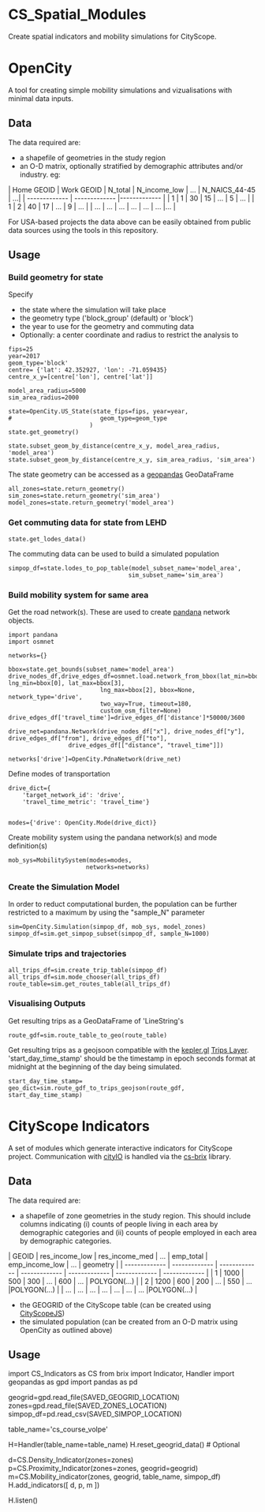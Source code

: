 # CS_Spatial_Modules
Create spatial indicators and mobility simulations for CityScope.

# OpenCity
A tool for creating simple mobility simulations and vizualisations with minimal data inputs.

## Data
The data required are:
- a shapefile of geometries in the study region
- an O-D matrix, optionally stratified by demographic attributes and/or industry. eg:

| Home GEOID | Work GEOID | N_total | N_income_low | ... | N_NAICS_44-45 | ...|
| ------------- | ------------- |------------- |
| 1  | 1 | 30  | 15  | ...  | 5  | ...  |
| 1  | 2 | 40  | 17  | ...  | 9  | ...  |
| ... | ... | ... | ... | ... | ... |...  |

For USA-based projects the data above can be easily obtained from public data sources using the tools in this repository.

## Usage
### Build geometry for state
Specify
- the state where the simulation will take place 
- the geometry type ('block_group' (default) or 'block')
- the year to use for the geometry and commuting data
- Optionally: a center coordinate and radius  to restrict the analysis to

```
fips=25
year=2017
geom_type='block'
centre= {'lat': 42.352927, 'lon': -71.059435}
centre_x_y=[centre['lon'], centre['lat']]

model_area_radius=5000
sim_area_radius=2000

state=OpenCity.US_State(state_fips=fips, year=year, 
#                         geom_type=geom_type
                       )
state.get_geometry()

state.subset_geom_by_distance(centre_x_y, model_area_radius, 'model_area')
state.subset_geom_by_distance(centre_x_y, sim_area_radius, 'sim_area')
```
The state geometry can be accessed as a [geopandas](https://geopandas.org/) GeoDataFrame
```
all_zones=state.return_geometry()
sim_zones=state.return_geometry('sim_area')
model_zones=state.return_geometry('model_area')
```

### Get commuting data for state from LEHD
```
state.get_lodes_data()
```
The commuting data can be used to build a simulated population
```
simpop_df=state.lodes_to_pop_table(model_subset_name='model_area',
                                  sim_subset_name='sim_area')
```

### Build mobility system for same area
Get the road network(s). These are used to create [pandana](https://github.com/UDST/pandana) network objects.
```
import pandana
import osmnet

networks={}

bbox=state.get_bounds(subset_name='model_area')
drive_nodes_df,drive_edges_df=osmnet.load.network_from_bbox(lat_min=bbox[1], lng_min=bbox[0], lat_max=bbox[3], 
                          lng_max=bbox[2], bbox=None, network_type='drive', 
                          two_way=True, timeout=180, 
                          custom_osm_filter=None)
drive_edges_df['travel_time']=drive_edges_df['distance']*50000/3600

drive_net=pandana.Network(drive_nodes_df["x"], drive_nodes_df["y"], drive_edges_df["from"], drive_edges_df["to"],
                 drive_edges_df[["distance", "travel_time"]])

networks['drive']=OpenCity.PdnaNetwork(drive_net)
 ```
Define modes of transportation
```
drive_dict={
    'target_network_id': 'drive',
    'travel_time_metric': 'travel_time'}


modes={'drive': OpenCity.Mode(drive_dict)}
```

Create mobility system using the pandana network(s) and mode definition(s)

```
mob_sys=MobilitySystem(modes=modes,
                      networks=networks)
```
### Create the Simulation Model
In order to reduct computational burden, the population can be further restricted to a maximum by using the "sample_N" parameter
```
sim=OpenCity.Simulation(simpop_df, mob_sys, model_zones)
simpop_df=sim.get_simpop_subset(simpop_df, sample_N=1000)

```

### Simulate trips and trajectories
```
all_trips_df=sim.create_trip_table(simpop_df)
all_trips_df=sim.mode_chooser(all_trips_df)
route_table=sim.get_routes_table(all_trips_df)

```

### Visualising Outputs
Get resulting trips as a GeoDataFrame of 'LineString's
```
route_gdf=sim.route_table_to_geo(route_table)
```
Get resulting trips as a geojsoon compatible with the [kepler.gl](https://kepler.gl/) [Trips Layer](https://deck.gl/docs/api-reference/geo-layers/trips-layer). 'start_day_time_stamp' should be the timestamp in epoch seconds format at midnight at the beginning of the day being simulated.

```
start_day_time_stamp=
geo_dict=sim.route_gdf_to_trips_geojson(route_gdf, start_day_time_stamp)
```

# CityScope Indicators
A set of modules which generate interactive indicators for CityScope project. Communication with [cityIO](https://github.com/CityScope/CS_CityIO) is handled via the [cs-brix](https://github.com/CityScope/CS_Brix) library.

## Data
The data required are:
- a shapefile of zone geometries in the study region. This should include columns indicating (i) counts of people living in each area by demographic categories and (ii) counts of people employed in each area by demographic categories.


| GEOID  | res_income_low | res_income_med | ... | emp_total | emp_income_low | ... | geometry |
| ------------- | ------------- | ------------- | ------------- | ------------- | ------------- | ------------- |
| 1  | 1000 | 500  | 300 | ...  | 600  | ...  | POLYGON(...) |
| 2  | 1200 | 600  | 200  | ...  | 550 | ...  |POLYGON(...) |
|  ...   |  ...  |  ...   |  ...   | ...  |  ...  | ...  |POLYGON(...) |

- the GEOGRID of the CityScope table (can be created using [CityScopeJS](https://cityscope.media.mit.edu/CS_cityscopeJS/))
- the simulated population (can be created from an O-D matrix using OpenCity as outlined above)

## Usage
import CS_Indicators as CS
from brix import Indicator, Handler
import geopandas as gpd
import pandas as pd

geogrid=gpd.read_file(SAVED_GEOGRID_LOCATION)
zones=gpd.read_file(SAVED_ZONES_LOCATION)
simpop_df=pd.read_csv(SAVED_SIMPOP_LOCATION)

table_name='cs_course_volpe'

H=Handler(table_name=table_name)
H.reset_geogrid_data() # Optional

d=CS.Density_Indicator(zones=zones)
p=CS.Proximity_Indicator(zones=zones, geogrid=geogrid)
m=CS.Mobility_indicator(zones, geogrid, table_name, simpop_df)
H.add_indicators([
    d, 
    p, 
    m
])

H.listen()



